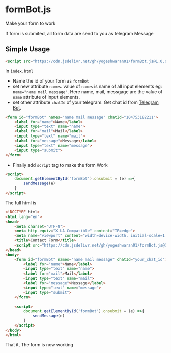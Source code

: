 # formBot.js

Make your form to work

If form is submited, all form data are send to you as telegram Message

## Simple Usage

```html
<script src="https://cdn.jsdelivr.net/gh/yogeshwaran01/formBot.js@1.0.0/formBot.min.js" ></script>
```
In `index.html`

- Name the id of your form as `formBot`
- set new attribute `names`. value of `names` is name of all input elements eg: `name="name mail message"`. Here name, mail, messgage are the value of `name` attribute of input elements.
- set other attribute `chatId` of your telegram. Get chat id from [Telegram Bot](https://t.me/chatIDrobot).

```html
<form id="formBot" names="name mail message" chatId="104753182211">
    <label for="name">Name</label>
    <input type="text" name="name">
    <label for="mail">Mail</label>
    <input type="text" name="mail">
    <label for="message">Message</label>
    <input type="text" name="message">
    <input type="submit">
</form>
```

- Finally add `script` tag to make the form Work

```html
<script>
    document.getElementById('formBot').onsubmit = (e) =>{
        sendMessage(e)
    }
</script>
```

The full html is

```html
<!DOCTYPE html>
<html lang="en">
<head>
    <meta charset="UTF-8">
    <meta http-equiv="X-UA-Compatible" content="IE=edge">
    <meta name="viewport" content="width=device-width, initial-scale=1.0">
    <title>Contact Form</title>
    <script src="https://cdn.jsdelivr.net/gh/yogeshwaran01/formBot.js@1.0.0/formBot.min.js" ></script>
</head>
<body>
    <form id="formBot" names="name mail message" chatId="your_chat_id">
        <label for="name">Name</label>
        <input type="text" name="name">
        <label for="mail">Mail</label>
        <input type="text" name="mail">
        <label for="message">Message</label>
        <input type="text" name="message">
        <input type="submit">
    </form>

    <script>
        document.getElementById('formBot').onsubmit = (e) =>{
            sendMessage(e)
        }
    </script>
</body>
</html>

```

That it, The form is now working
